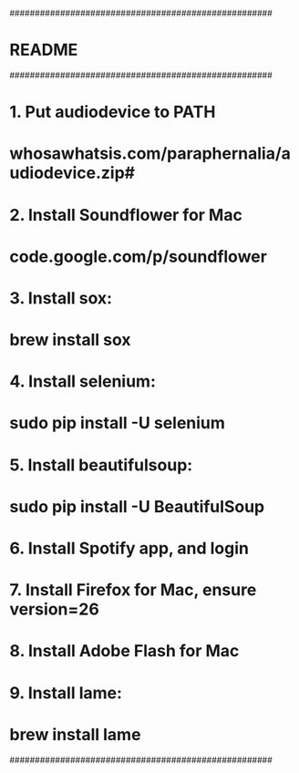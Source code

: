  ####################################################
 #                     README                       #
 ####################################################
# 1. Put audiodevice to PATH                       #
#    whosawhatsis.com/paraphernalia/audiodevice.zip#
# 2. Install Soundflower for Mac                   #
#    code.google.com/p/soundflower                 #
# 3. Install sox:                                  #
#    brew install sox                              #
# 4. Install selenium:                             #
#    sudo pip install -U selenium                  #
# 5. Install beautifulsoup:                        #
#    sudo pip install -U BeautifulSoup             #
# 6. Install Spotify app, and login                #
# 7. Install Firefox for Mac, ensure version=26    #
# 8. Install Adobe Flash for Mac                   #
# 9. Install lame:                                 #
#    brew install lame                             #
####################################################
